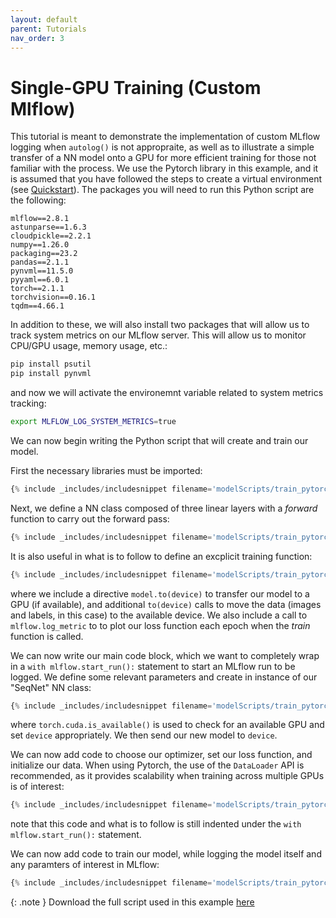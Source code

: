 ```yaml
---
layout: default
parent: Tutorials
nav_order: 3
---
```

Single-GPU Training (Custom Mlflow) 
============
This tutorial is meant to demonstrate the implementation of custom MLflow logging when `autolog()` is not appropraite, as well as to illustrate a simple transfer of a NN model onto a GPU for more efficient training for those not familiar with the process. We use the Pytorch library in this example, and it is assumed that you have followed the steps to create a virtual environment (see [Quickstart](https://docs.mltf.vu/quickstart.html)). The packages you will need to run this Python script are the following:
``` 
mlflow==2.8.1
astunparse==1.6.3
cloudpickle==2.2.1
numpy==1.26.0
packaging==23.2
pandas==2.1.1
pynvml==11.5.0
pyyaml==6.0.1
torch==2.1.1
torchvision==0.16.1
tqdm==4.66.1
```
In addition to these, we will also install two packages that will allow us to track system metrics on our MLflow server. This will allow us to monitor CPU/GPU usage, memory usage, etc.:
```bash
pip install psutil
pip install pynvml
```
and now we will activate the environemnt variable related to system metrics tracking:
```bash
export MLFLOW_LOG_SYSTEM_METRICS=true
```

We can now begin writing the Python script that will create and train our model.

First the necessary libraries must be imported:
```python
{% include _includes/includesnippet filename='modelScripts/train_pytorch_singlegpu.py' starttext='import mlflow' endtext='as optim' %}
```

Next, we define a NN class composed of three linear layers with a _forward_ function to carry out the forward pass:
```python
{% include _includes/includesnippet filename='modelScripts/train_pytorch_singlegpu.py' starttext='class SeqNet(nn.Module):' endtext='return out' %}

```

It is also useful in what is to follow to define an excplicit training function:
```python
{% include _includes/includesnippet filename='modelScripts/train_pytorch_singlegpu.py' starttext='def train' endtext='print("Training finished.")' %}
```
where we include a directive `model.to(device)` to transfer our model to a GPU (if available), and additional `to(device)` calls to move the data (images and labels, in this case) to the available device. We also include a call to `mlflow.log_metric` to to plot our loss function each epoch when the _train_ function is called.

We can now write our main code block, which we want to completely wrap in a `with mlflow.start_run():` statement to start an MLflow run to be logged. We define some relevant parameters and create in instance of our "SeqNet" NN class:
```python
{% include _includes/includesnippet filename='modelScripts/train_pytorch_singlegpu.py' starttext='# Start MLflow run' endtext='my_net = my_net.to(device)' %}
```
where `torch.cuda.is_available()` is used to check for an available GPU and set `device` appropriately. We then send our new model to `device`. 

We can now add code to choose our optimizer, set our loss function, and initialize our data. When using Pytorch, the use of the `DataLoader` API is recommended, as it provides scalability when training across multiple GPUs is of interest:
```python
{% include _includes/includesnippet filename='modelScripts/train_pytorch_singlegpu.py' starttext='optimizer = torch' endtext='fmnist_test_loader = DataLoader(fmnist_test, batch_size=batch_size, shuffle=True)' %}
```
note that this code and what is to follow is still indented under the `with mlflow.start_run():` statement.

We can now add code to train our model, while logging the model itself and any paramters of interest in MLflow:
```python
{% include _includes/includesnippet filename='modelScripts/train_pytorch_singlegpu.py' starttext='train(my_net,' endtext='mlflow.pytorch.log_model(my_net, "model")' %}
``` 

{: .note }
Download the full script used in this example [here](https://github.com/accre/mltf/blob/main/docs/modelScripts/train_pytorch_singlegpu.py)
